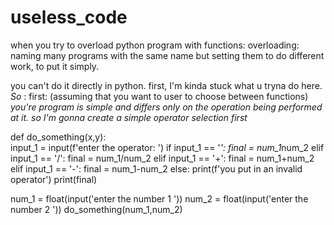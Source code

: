 # useless_code

when you try to overload python program with functions: 
overloading: naming many programs with the same name but setting them to do different work, to put it simply.

you can't do it directly in python. 
first, I'm kinda stuck what u tryna do here. 
*So* : 
first: (assuming that you want to user to choose between functions)
   *you're program is simple and differs only on the operation being performed at it. so I'm gonna create a simple operator selection first*


def do_something(x,y):    
    input_1 = input(f'enter the operator: ')
    if input_1 == '*':
        final = num_1*num_2
    elif input_1 == '/':
        final = num_1/num_2
    elif input_1 == '+':
        final = num_1+num_2
    elif input_1 == '-':
        final = num_1-num_2
    else:
        print(f'you put in an invalid operator')
    print(final)

num_1 = float(input('enter the number 1 '))
num_2 = float(input('enter the number 2 '))
do_something(num_1,num_2)
